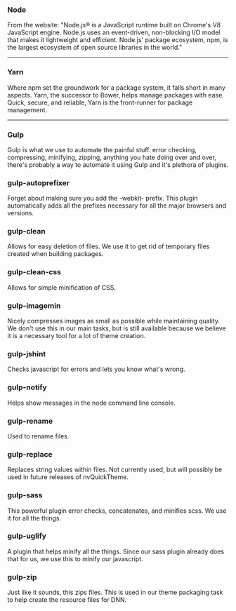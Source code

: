 ### Node
From the website: "Node.js® is a JavaScript runtime built on Chrome's V8 JavaScript engine. Node.js uses an event-driven, non-blocking I/O model that makes it lightweight and efficient. Node.js' package ecosystem, npm, is the largest ecosystem of open source libraries in the world."


***

### Yarn
Where npm set the groundwork for a package system, it falls short in many aspects. Yarn, the successor to Bower, helps manage packages with ease. Quick, secure, and reliable, Yarn is the front-runner for package management.


***

### Gulp
Gulp is what we use to automate the painful stuff. error checking, compressing, minifying, zipping, anything you hate doing over and over, there's probably a way to automate it using Gulp and it's plethora of plugins.

### gulp-autoprefixer
Forget about making sure you add the -webkit- prefix. This plugin automatically adds all the prefixes necessary for all the major browsers and versions.

### gulp-clean
Allows for easy deletion of files. We use it to get rid of temporary files created when building packages.

### gulp-clean-css
Allows for simple minification of CSS.

### gulp-imagemin
Nicely compresses images as small as possible while maintaining quality. We don't use this in our main tasks, but is still available because we believe it is a necessary tool for a lot of theme creation.

### gulp-jshint
Checks javascript for errors and lets you know what's wrong.

### gulp-notify
Helps show messages in the node command line console.

### gulp-rename
Used to rename files.

### gulp-replace
Replaces string values within files. Not currently used, but will possibly be used in future releases of nvQuickTheme.

### gulp-sass
This powerful plugin error checks, concatenates, and minifies scss. We use it for all the things.

### gulp-uglify
A plugin that helps minify all the things. Since our sass plugin already does that for us, we use this to minify our javascript.

### gulp-zip
Just like it sounds, this zips files. This is used in our theme packaging task to help create the resource files for DNN.